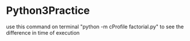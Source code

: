 # Python3Practice
use this command on terminal "python -m cProfile factorial.py" to see the difference in time of execution